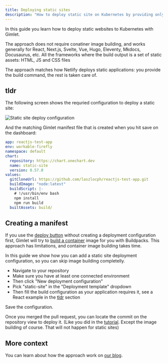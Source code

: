 ```yaml
---
title: Deploying static sites
description: "How to deploy static site on Kubernetes by providing only the build command. No Dockerfile required."
---
```


In this guide you learn how to deploy static websites to Kubernetes with Gimlet.

The approach does not require conatiner image building, and works generally for React, Next.js, Svelte, Vue, Hugo, Eleventy, Mkdocs, Docusaurus, etc. All the frameworks where the build output is a set of static assets: HTML, JS and CSS files

The approach matches how Netlify deploys static applications: you provide the build command, the rest is taken care of.

## tldr

The following screen shows the requried configuration to deploy a static site:

![Static site deploy configuration](/static-build.png)

And the matching Gimlet manifest file that is created when you hit save on the dashboard:

```yaml
app: reactjs-test-app
env: workable-firefly
namespace: default
chart:
  repository: https://chart.onechart.dev
  name: static-site
  version: 0.57.0
values:
  gitCloneUrl: https://github.com/laszlocph/reactjs-test-app.git
  buildImage: "node:latest"
  buildScript: |-
    # !/usr/bin/env bash
    npm install
    npm run build
  builtAssets: build/ 
```

## Creating a manifest

If you use the [deploy button](/docs/deploy-your-first-app) without creating a deployment configuration first, Gimlet will try to [build a container](/docs/container-image-building) image for you with Buildpacks. This approach has limitations, and container image building takes time.

In this guide we show how you can add a static site deployment configuration, so you can skip image building completelly.

- Navigate to your repository
- Make sure you have at least one connected environment
- Then click "New deployment configuration"
- Pick "static-site" in the "Deployment template" dropdown
- Then fill the build configuration as your application requires it, see a React example in the [tldr](#tldr) section

Save the configuration.

Once you merged the pull request, you can locate the commit on the repository view to deploy it. (Like you did in the [tutorial](http://127.0.0.1:3001/docs/deploy-your-first-app#deploy-the-app). Except the image building of course. That will not happen for static sites)

## More context

You can learn about how the approach work on [our blog](http://127.0.0.1:3001/blog/hosting-static-sites-on-kubernetes#using-the-onechart-static-site-helm-chart-to-deploy-static-sites).
